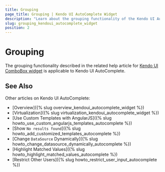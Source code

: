 ```yaml
---
title: Grouping
page_title: Grouping | Kendo UI AutoComplete Widget
description: "Learn about the grouping functionality of the Kendo UI AutoComplete widget."
slug: grouping_kendoui_autocomplete_widget
position: 2
---
```


# Grouping

The grouping functionality described in the related help article for [Kendo UI ComboBox widget](/web/combobox/grouping) is applicable to Kendo UI AutoComplete.

## See Also

Other articles on Kendo UI AutoComplete:

* [Overview]({% slug overview_kendoui_autocomplete_widget %})
* [Virtualization]({% slug virtualization_kendoui_autocomplete_widget %})
* [Use Custom Templates with AngularJS]({% slug howto_use_custom_angularjs_templates_autocomplete %})
* [Show `No results found`]({% slug howto_add_customized_templates_autocomplete %})
* [Change `DataSource` Dynamically]({% slug howto_change_datasource_dynamically_autocomplete %})
* [Highlight Matched Values]({% slug howto_highlight_matched_values_autocomplete %})
* [Restrict Other Users]({% slug howto_restrict_user_input_autocomplete %})